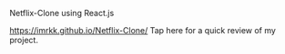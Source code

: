 Netflix-Clone using React.js

https://imrkk.github.io/Netflix-Clone/  Tap here for a quick review of my project.
